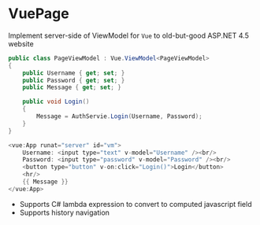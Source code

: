 # VuePage

Implement server-side of ViewModel for `Vue` to old-but-good ASP.NET 4.5 website

```C#
public class PageViewModel : Vue.ViewModel<PageViewModel>
{
    public Username { get; set; }
    public Password { get; set; }
    public Message { get; set; }

    public void Login()
    {
        Message = AuthServie.Login(Username, Password);
    }
}

<vue:App runat="server" id="vm">
    Username: <input type="text" v-model="Username" /><br/>
    Password: <input type="password" v-model="Password" /><br/>
    <button type="button" v-on:click="Login()">Login</button>
    <hr/>
    {{ Message }}
</vue:App>
```

- Supports C# lambda expression to convert to computed javascript field
- Supports history navigation



